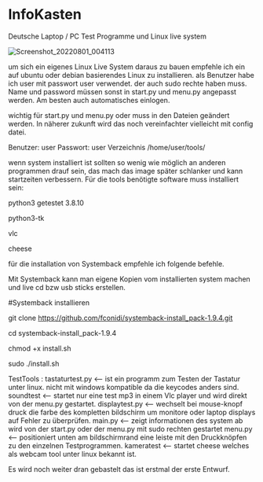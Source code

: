 # InfoKasten
Deutsche Laptop / PC Test Programme und Linux live system

![Screenshot_20220801_004113](https://user-images.githubusercontent.com/53666253/182047044-4e84cf05-3284-470f-bfb6-04562f4dcad4.png)

um sich ein eigenes Linux Live System daraus zu bauen empfehle ich ein auf ubuntu oder debian basierendes Linux zu installieren.
als Benutzer habe ich user mit passwort user verwendet. der auch sudo rechte haben muss. Name und password müssen sonst in start.py 
und menu.py angepasst werden. Am besten auch automatisches einlogen.

wichtig für start.py und menu.py oder muss in den Dateien geändert werden. 
In näherer zukunft wird das noch vereinfachter vielleicht mit config datei.

Benutzer: user
Passwort: user
Verzeichnis /home/user/tools/

wenn system installiert ist sollten so wenig wie möglich an anderen programmen drauf sein,
das mach das image später schlanker und kann startzeiten verbessern.
Für die tools benötigte software muss installiert sein:

python3 getestet 3.8.10

python3-tk

vlc

cheese


für die installation von Systemback empfehle ich folgende befehle.

Mit Systemback kann man eigene Kopien vom installierten system machen und live cd bzw usb sticks erstellen.


#Systemback installieren

git clone https://github.com/fconidi/systemback-install_pack-1.9.4.git

cd systemback-install_pack-1.9.4

chmod +x install.sh

sudo ./install.sh


TestTools :
tastaturtest.py <-- ist ein programm zum Testen der Tastatur unter linux. nicht mit windows kompatible da die keycodes anders sind.
soundtest <-- startet nur eine test mp3 in einem Vlc player und wird direkt von der menu.py gestartet.
displaytest.py <-- wechselt bei mouse-knopf druck die farbe des kompletten bildschirm um monitore oder laptop displays auf Fehler zu überprüfen.
main.py <-- zeigt informationen des system ab wird von der start.py oder der menu.py mit sudo rechten gestartet
menu.py <-- positioniert unten am bildschirmrand eine leiste mit den Druckknöpfen zu den einzelnen Testprogrammen.
kameratest <-- startet cheese welches als webcam tool unter linux bekannt ist. 

Es wird noch weiter dran gebastelt das ist erstmal der erste Entwurf.


